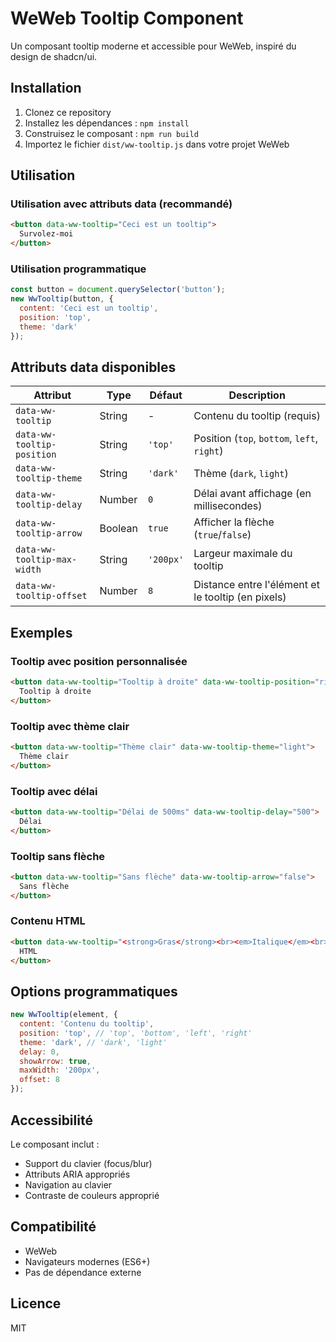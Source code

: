 # WeWeb Tooltip Component

Un composant tooltip moderne et accessible pour WeWeb, inspiré du design de shadcn/ui.

## Installation

1. Clonez ce repository
2. Installez les dépendances : `npm install`
3. Construisez le composant : `npm run build`
4. Importez le fichier `dist/ww-tooltip.js` dans votre projet WeWeb

## Utilisation

### Utilisation avec attributs data (recommandé)

```html
<button data-ww-tooltip="Ceci est un tooltip">
  Survolez-moi
</button>
```

### Utilisation programmatique

```javascript
const button = document.querySelector('button');
new WwTooltip(button, {
  content: 'Ceci est un tooltip',
  position: 'top',
  theme: 'dark'
});
```

## Attributs data disponibles

| Attribut | Type | Défaut | Description |
|----------|------|--------|-------------|
| `data-ww-tooltip` | String | - | Contenu du tooltip (requis) |
| `data-ww-tooltip-position` | String | `'top'` | Position (`top`, `bottom`, `left`, `right`) |
| `data-ww-tooltip-theme` | String | `'dark'` | Thème (`dark`, `light`) |
| `data-ww-tooltip-delay` | Number | `0` | Délai avant affichage (en millisecondes) |
| `data-ww-tooltip-arrow` | Boolean | `true` | Afficher la flèche (`true`/`false`) |
| `data-ww-tooltip-max-width` | String | `'200px'` | Largeur maximale du tooltip |
| `data-ww-tooltip-offset` | Number | `8` | Distance entre l'élément et le tooltip (en pixels) |

## Exemples

### Tooltip avec position personnalisée

```html
<button data-ww-tooltip="Tooltip à droite" data-ww-tooltip-position="right">
  Tooltip à droite
</button>
```

### Tooltip avec thème clair

```html
<button data-ww-tooltip="Thème clair" data-ww-tooltip-theme="light">
  Thème clair
</button>
```

### Tooltip avec délai

```html
<button data-ww-tooltip="Délai de 500ms" data-ww-tooltip-delay="500">
  Délai
</button>
```

### Tooltip sans flèche

```html
<button data-ww-tooltip="Sans flèche" data-ww-tooltip-arrow="false">
  Sans flèche
</button>
```

### Contenu HTML

```html
<button data-ww-tooltip="<strong>Gras</strong><br><em>Italique</em><br>🎉">
  HTML
</button>
```

## Options programmatiques

```javascript
new WwTooltip(element, {
  content: 'Contenu du tooltip',
  position: 'top', // 'top', 'bottom', 'left', 'right'
  theme: 'dark', // 'dark', 'light'
  delay: 0,
  showArrow: true,
  maxWidth: '200px',
  offset: 8
});
```

## Accessibilité

Le composant inclut :
- Support du clavier (focus/blur)
- Attributs ARIA appropriés
- Navigation au clavier
- Contraste de couleurs approprié

## Compatibilité

- WeWeb
- Navigateurs modernes (ES6+)
- Pas de dépendance externe

## Licence

MIT 